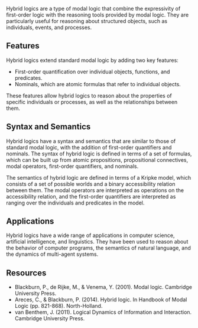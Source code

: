 Hybrid logics are a type of modal logic that combine the expressivity of first-order logic with the reasoning tools provided by modal logic. They are particularly useful for reasoning about structured objects, such as individuals, events, and processes.

## Features

Hybrid logics extend standard modal logic by adding two key features:

-   First-order quantification over individual objects, functions, and predicates.
-   Nominals, which are atomic formulas that refer to individual objects.

These features allow hybrid logics to reason about the properties of specific individuals or processes, as well as the relationships between them.

## Syntax and Semantics

Hybrid logics have a syntax and semantics that are similar to those of standard modal logic, with the addition of first-order quantifiers and nominals. The syntax of hybrid logic is defined in terms of a set of formulas, which can be built up from atomic propositions, propositional connectives, modal operators, first-order quantifiers, and nominals.

The semantics of hybrid logic are defined in terms of a Kripke model, which consists of a set of possible worlds and a binary accessibility relation between them. The modal operators are interpreted as operations on the accessibility relation, and the first-order quantifiers are interpreted as ranging over the individuals and predicates in the model.

## Applications

Hybrid logics have a wide range of applications in computer science, artificial intelligence, and linguistics. They have been used to reason about the behavior of computer programs, the semantics of natural language, and the dynamics of multi-agent systems.

## Resources

-   Blackburn, P., de Rijke, M., & Venema, Y. (2001). Modal logic. Cambridge University Press.
-   Areces, C., & Blackburn, P. (2014). Hybrid logic. In Handbook of Modal Logic (pp. 821-868). North-Holland.
-   van Benthem, J. (2011). Logical Dynamics of Information and Interaction. Cambridge University Press.